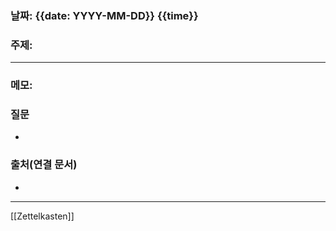 
### 날짜: {{date: YYYY-MM-DD}} {{time}}

### 주제: 
----
### 메모: 
> 
### 질문
-  
### 출처(연결 문서)
- 

---
[[Zettelkasten]]